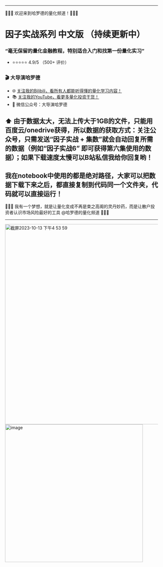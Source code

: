 

---

🌟🌟🌟 欢迎来到哈罗德的量化频道！🌟🌟🌟

# 因子实战系列 中文版 （持续更新中）
### “毫无保留的量化金融教程，特别适合入门和找第一份量化实习”
- ⭐⭐⭐⭐⭐ 4.9/5 （500+ 评价）

### 🎬 大导演哈罗德
- 🌐 [关注我的Bilibili，看所有人都能听得懂的量化学习内容！](https://space.bilibili.com/629573485)
- 📚 [关注我的YouTube，看更多量化投资干货！](https://www.youtube.com/@BD_Harold)
- 📱 微信公众号：大导演哈罗德

## ⬆️ 由于数据太大，无法上传大于1GB的文件，只能用百度云/onedrive获得，所以数据的获取方式：关注公众号，只需发送“因子实战 + 集数”就会自动回复所需的数据（例如“因子实战6” 即可获得第六集使用的数据）；如果下载速度太慢可以B站私信我给你回复哟！
## 我在notebook中使用的都是绝对路径，大家可以把数据下载下来之后，都直接复制到代码同一个文件夹，代码就可以直接运行！

🌟🌟🌟 我有一个梦想，就是让量化变成不再是束之高阁的灵丹妙药，而是让散户投资者认识市场风险最好的工具 @哈罗德的量化频道 🌟🌟🌟

---

<img width="660" alt="截屏2023-10-13 下午4 53 59" src="https://github.com/harrodyuan/Factor_Training/assets/111362008/634beecf-d220-461c-822c-51d4a6aa3135">

<img width="454" alt="image" src="https://github.com/harrodyuan/Factor_Training/assets/111362008/27bce62a-a49e-4b07-a826-1d0e8a87e5ed">
